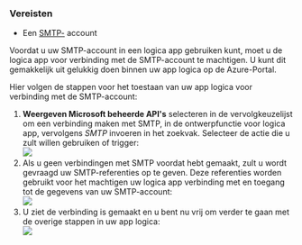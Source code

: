 ### <a name="prerequisites"></a>Vereisten

- Een [SMTP-](https://wikipedia.org/wiki/Simple_Mail_Transfer_Protocol) account  


Voordat u uw SMTP-account in een logica app gebruiken kunt, moet u de logica app voor verbinding met de SMTP-account te machtigen. U kunt dit gemakkelijk uit gelukkig doen binnen uw app logica op de Azure-Portal.  

Hier volgen de stappen voor het toestaan van uw app logica voor verbinding met de SMTP-account:  
1. **Weergeven Microsoft beheerde API's** selecteren in de vervolgkeuzelijst om een verbinding maken met SMTP, in de ontwerpfunctie voor logica app, vervolgens *SMTP* invoeren in het zoekvak. Selecteer de actie die u zult willen gebruiken of trigger:  
![](./media/connectors-create-api-smtp/smtp-1.png)  
2. Als u geen verbindingen met SMTP voordat hebt gemaakt, zult u wordt gevraagd uw SMTP-referenties op te geven. Deze referenties worden gebruikt voor het machtigen uw logica app verbinding met en toegang tot de gegevens van uw SMTP-account:  
![](./media/connectors-create-api-smtp/smtp-2.png)  
3. U ziet de verbinding is gemaakt en u bent nu vrij om verder te gaan met de overige stappen in uw app logica:  
 ![](./media/connectors-create-api-smtp/smtp-3.png)  

